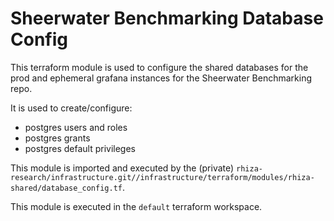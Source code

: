 # Sheerwater Benchmarking Database Config

This terraform module is used to configure the shared databases for the prod and ephemeral grafana instances for the Sheerwater Benchmarking repo.

It is used to create/configure:
- postgres users and roles
- postgres grants
- postgres default privileges

This module is imported and executed by the (private) `rhiza-research/infrastructure.git//infrastructure/terraform/modules/rhiza-shared/database_config.tf`. 

This module is executed in the `default` terraform workspace.

